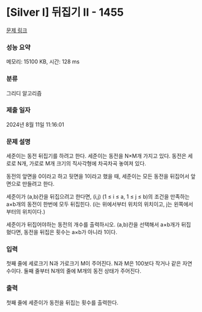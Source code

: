 # [Silver I] 뒤집기 II - 1455 

[문제 링크](https://www.acmicpc.net/problem/1455) 

### 성능 요약

메모리: 15100 KB, 시간: 128 ms

### 분류

그리디 알고리즘

### 제출 일자

2024년 8월 11일 11:16:01

### 문제 설명

<p>세준이는 동전 뒤집기를 하려고 한다. 세준이는 동전을 N×M개 가지고 있다. 동전은 세로로 N개, 가로로 M개 크기의 직사각형에 차곡차곡 놓여져 있다.</p>

<p>동전의 앞면을 0이라고 하고 뒷면을 1이라고 했을 때, 세준이는 모든 동전을 뒤집어서 앞면으로 만들려고 한다.</p>

<p>세준이가 (a,b)칸을 뒤집으려고 한다면, (i,j) (1 ≤ i ≤ a, 1 ≤ j ≤ b)의 조건을 만족하는 a×b개의 동전이 한번에 모두 뒤집힌다. (i는 위에서부터 위치의 위치이고, j는 왼쪽에서 부터의 위치이다.)</p>

<p>세준이가 뒤집어야하는 동전의 개수를 출력하시오. (a,b)칸을 선택해서 a×b개가 뒤집혔다면, 동전을 뒤집은 횟수는 a×b가 아니라 1이다.</p>

### 입력 

 <p>첫째 줄에 세로크기 N과 가로크기 M이 주어진다. N과 M은 100보다 작거나 같은 자연수이다. 둘째 줄부터 N개의 줄에 M개의 동전 상태가 주어진다.</p>

### 출력 

 <p>첫째 줄에 세준이가 동전을 뒤집는 횟수를 출력한다.</p>

